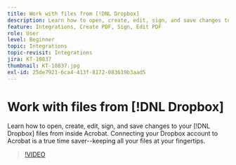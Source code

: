 ```yaml
---
title: Work with files from [!DNL Dropbox]
description: Learn how to open, create, edit, sign, and save changes to your [!DNL Dropbox] files from inside Acrobat
feature: Integrations, Create PDF, Sign, Edit PDF
role: User
level: Beginner
topic: Integrations
topic-revisit: Integrations
jira: KT-10837
thumbnail: KT-10837.jpg
exl-id: 25de7921-6ca4-413f-8172-083619b3aad5
---
```

# Work with files from [!DNL Dropbox]

Learn how to open, create, edit, sign, and save changes to your [!DNL Dropbox] files from inside Acrobat. Connecting your Dropbox account to Acrobat is a true time saver--keeping all your files at your fingertips.

>[!VIDEO](https://video.tv.adobe.com/v/3409411?quality=12&learn=on&hidetitle=true)
